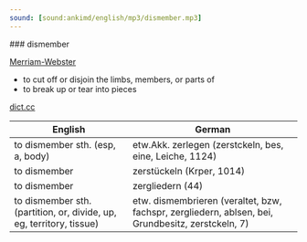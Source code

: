 ```yaml
---
sound: [sound:ankimd/english/mp3/dismember.mp3]
---
```


\### dismember

[Merriam-Webster](https://www.merriam-webster.com/dictionary/dismember)

- to cut off or disjoin the limbs, members, or parts of
- to break up or tear into pieces

[dict.cc](https://www.dict.cc/dismember)

| English        | German       |
| -------------- | ------------ |
| to dismember sth. (esp, a, body) | etw.Akk. zerlegen (zerstckeln, bes, eine, Leiche, 1124) |
| to dismember | zerstückeln (Krper, 1014) |
| to dismember | zergliedern (44) |
| to dismember sth. (partition, or, divide, up, eg, territory, tissue) | etw. dismembrieren (veraltet, bzw, fachspr, zergliedern, ablsen, bei, Grundbesitz, zerstckeln, 7) |

